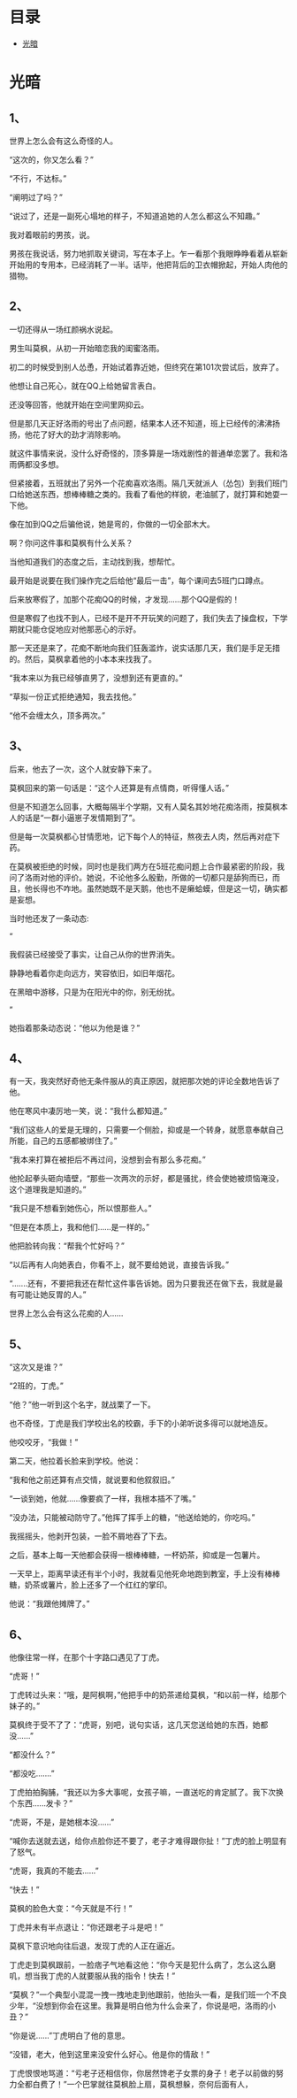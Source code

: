 # 目录
- [光暗](#光暗)
# 光暗
## 1、
世界上怎么会有这么奇怪的人。

“这次的，你又怎么看？”

“不行，不达标。”

“阐明过了吗？”

“说过了，还是一副死心塌地的样子，不知道追她的人怎么都这么不知趣。”

我对着眼前的男孩，说。

男孩在我说话，努力地抓取关键词，写在本子上。乍一看那个我眼睁睁看着从崭新开始用的专用本，已经消耗了一半。话毕，他把背后的卫衣帽掀起，开始人肉他的猎物。

## 2、
一切还得从一场红颜祸水说起。

男生叫莫枫，从初一开始暗恋我的闺蜜洛雨。

初二的时候受到别人怂恿，开始试着靠近她，但终究在第101次尝试后，放弃了。

他想让自己死心，就在QQ上给她留言表白。

还没等回答，他就开始在空间里网抑云。

但是那几天正好洛雨的号出了点问题，结果本人还不知道，班上已经传的沸沸扬扬，他花了好大的劲才消除影响。

就这件事情来说，没什么好奇怪的，顶多算是一场戏剧性的普通单恋罢了。我和洛雨俩都没多想。

但紧接着，五班就出了另外一个花痴喜欢洛雨。隔几天就派人（怂包）到我们班门口给她送东西，想棒棒糖之类的。我看了看他的样貌，老油腻了，就打算和她耍一下他。

像在加到QQ之后骗他说，她是弯的，你做的一切全部木大。

啊？你问这件事和莫枫有什么关系？

当他知道我们的态度之后，主动找到我，想帮忙。

最开始是说要在我们操作完之后给他“最后一击”，每个课间去5班门口蹲点。

后来放寒假了，加那个花痴QQ的时候，才发现......那个QQ是假的！

但是寒假了也找不到人，已经不是开不开玩笑的问题了，我们失去了操盘权，下学期就只能仓促地应对他那恶心的示好。

那一天还是来了，花痴不断地向我们狂轰滥炸，说实话那几天，我们是手足无措的。然后，莫枫拿着他的小本本来找我了。

“我本来以为我已经够直男了，没想到还有更直的。”

“草拟一份正式拒绝通知，我去找他。”

“他不会缠太久，顶多两次。”

## 3、
后来，他去了一次，这个人就安静下来了。

莫枫回来的第一句话是：“这个人还算是有点情商，听得懂人话。”

但是不知道怎么回事，大概每隔半个学期，又有人莫名其妙地花痴洛雨，按莫枫本人的话是“一群小逼崽子发情期到了”。

但是每一次莫枫都心甘情愿地，记下每个人的特征，熬夜去人肉，然后再对症下药。

在莫枫被拒绝的时候，同时也是我们两方在5班花痴问题上合作最紧密的阶段，我问了洛雨对他的评价。她说，不论他多么殷勤，所做的一切都只是舔狗而已，而且，他长得也不咋地。虽然她既不是天鹅，他也不是癞蛤蟆，但是这一切，确实都是妄想。

当时他还发了一条动态:

“

我假装已经接受了事实，让自己从你的世界消失。

静静地看着你走向远方，笑容依旧，如旧年烟花。

在黑暗中游移，只是为在阳光中的你，别无纷扰。

”

她指着那条动态说：“他以为他是谁？”

## 4、
有一天，我突然好奇他无条件服从的真正原因，就把那次她的评论全数地告诉了他。

他在寒风中凄厉地一笑，说：“我什么都知道。”

“我们这些人的爱是无理的，只需要一个侧脸，抑或是一个转身，就愿意奉献自己所能，自己的五感都被绑住了。”

“我本来打算在被拒后不再过问，没想到会有那么多花痴。”

他抡起拳头砸向墙壁，“那些一次两次的示好，都是骚扰，终会使她被烦恼淹没，这个道理我是知道的。”

“我只是不想看到她伤心，所以恨那些人。”

“但是在本质上，我和他们......是一样的。”

他把脸转向我：“帮我个忙好吗？”

“以后再有人向她表白，你看不上，就不要给她说，直接告诉我。”

“.......还有，不要把我还在帮忙这件事告诉她。因为只要我还在做下去，我就是最有可能让她反胃的人。”

世界上怎么会有这么花痴的人......
## 5、
“这次又是谁？”

“2班的，丁虎。”

“他？”他一听到这个名字，就战栗了一下。

也不奇怪，丁虎是我们学校出名的校霸，手下的小弟听说多得可以就地造反。

他咬咬牙，“我做！”

第二天，他拉着长脸来到学校。他说：

“我和他之前还算有点交情，就说要和他叙叙旧。”

“一谈到她，他就......像要疯了一样，我根本插不了嘴。”

“没办法，只能被动防守了。”他挥了挥手上的糖，“他送给她的，你吃吗。”

我摇摇头，他剥开包装，一脸不屑地吞了下去。

之后，基本上每一天他都会获得一根棒棒糖，一杯奶茶，抑或是一包薯片。

一天早上，距离早读还有半个小时，我就看见他死命地跑到教室，手上没有棒棒糖，奶茶或薯片，脸上还多了一个红红的掌印。

他说：“我跟他摊牌了。”
## 6、
他像往常一样，在那个十字路口遇见了丁虎。

“虎哥！”

丁虎转过头来：“哦，是阿枫啊，”他把手中的奶茶递给莫枫，“和以前一样，给那个妹子的。”

莫枫终于受不了了：“虎哥，别吧，说句实话，这几天您送给她的东西，她都没......”

“都没什么？”

“都没吃.......”

丁虎拍拍胸脯，“我还以为多大事呢，女孩子嘛，一直送吃的肯定腻了。我下次换个东西......发卡？”

“虎哥，不是，是她根本没......”

“喊你去送就去送，给你点脸你还不要了，老子才难得跟你扯！”丁虎的脸上明显有了怒气。

“虎哥，我真的不能去......”

“快去！”

莫枫的脸色大变：“今天就是不行！”

丁虎并未有半点退让：“你还跟老子斗是吧！”

莫枫下意识地向往后退，发现丁虎的人正在逼近。

丁虎走到莫枫跟前，一脸痞子气地看这他：“你今天是犯什么病了，怎么这么磨叽，想当我丁虎的人就要服从我的指令！快去！”

“莫枫？”一个典型小混混一拽一拽地走到他跟前，他抬头一看，是我们班一个不良少年，“没想到你会在这里。我算是明白他为什么会来了，你说是吧，洛雨的小丑？”

“你是说......”丁虎明白了他的意思。

“没错，老大，他到这里来没安什么好心。他是你的情敌！”

丁虎恨恨地骂道：“亏老子还相信你，你居然馋老子女票的身子！老子以前做的努力全都白费了！”一个巴掌就往莫枫脸上扇，莫枫想躲，奈何后面有人，